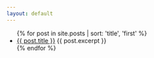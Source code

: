 ```yaml
---
layout: default
---
```


<ul>
  {% for post in site.posts | sort: 'title', 'first' %}
    <li>
      <a href="{{ post.url }}">{{ post.title }}</a>
      {{ post.excerpt }}
    </li>
  {% endfor %}
</ul>